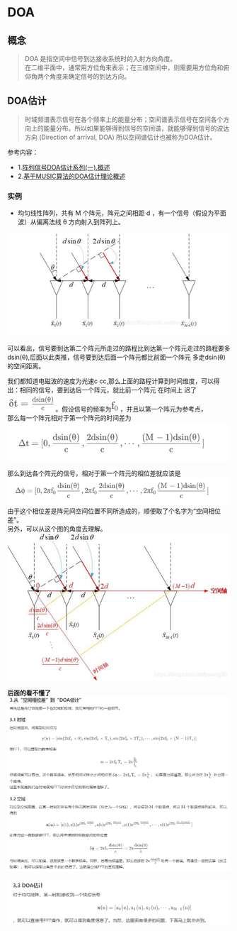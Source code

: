 # DOA  

## 概念  
> DOA 是指空间中信号到达接收系统时的入射方向角度。  
> 在二维平面中，通常用方位角来表示；在三维空间中，则需要用方位角和俯仰角两个角度来确定信号的到达方向。  

## DOA估计  
> 时域频谱表示信号在各个频率上的能量分布；空间谱表示信号在空间各个方向上的能量分布。所以如果能够得到信号的空间谱，就能够得到信号的波达方向 (Direction of arrival, DOA) 所以空间谱估计也被称为DOA估计。

参考内容：
- 1.[阵列信号DOA估计系列(一).概述](https://blog.csdn.net/pwang95/article/details/104999880?ops_request_misc=%257B%2522request%255Fid%2522%253A%2522E09B9F20-C112-4CE6-82EE-8B78F56BD4BE%2522%252C%2522scm%2522%253A%252220140713.130102334..%2522%257D&request_id=E09B9F20-C112-4CE6-82EE-8B78F56BD4BE&biz_id=0&utm_medium=distribute.pc_search_result.none-task-blog-2~blog~sobaiduend~default-1-104999880-null-null.nonecase&utm_term=doa%E4%BC%B0%E8%AE%A1%E7%94%BB%E9%A2%91%E8%B0%B1%E5%9B%BE&spm=1018.2226.3001.4450)  
- 2.[基于MUSIC算法的DOA估计理论概述](https://blog.csdn.net/ccsss22/article/details/137613268?ops_request_misc=%257B%2522request%255Fid%2522%253A%25228851D835-1496-480A-9F35-6D533871CD29%2522%252C%2522scm%2522%253A%252220140713.130102334..%2522%257D&request_id=8851D835-1496-480A-9F35-6D533871CD29&biz_id=0&utm_medium=distribute.pc_search_result.none-task-blog-2~blog~top_click~default-2-137613268-null-null.nonecase&utm_term=DOA&spm=1018.2226.3001.4450)

  
### 实例  
- 均匀线性阵列，共有 M 个阵元，阵元之间相距 d ，有一个信号（假设为平面波）从偏离法线 θ 方向射入到阵列上。

![](./picture/1_6.png)  

可以看出，信号要到达第二个阵元所走过的路程比到达第一个阵元走过的路程要多dsin(θ),后面以此类推，信号要到达后面一个阵元都比前面一个阵元 多走dsin(θ)的空间距离。

我们都知道电磁波的速度为光速c cc,那么上面的路程计算到时间维度，可以得出：相同的信号，要到达后一个阵元，就比前一个阵元 在时间上 迟了  ![](./picture/1_8.png)。假设信号的频率为![](./picture/1_9.png)，并且以第一个阵元为参考点，  
那么每一个阵元相对于第一个阵元的时间差为  
![](./picture/1_7.png)  

那么到达各个阵元的信号，相对于第一个阵元的相位差就应该是  
![](./picture/1_10.png)  
由于这个相位差是阵元间空间位置不同所造成的，顺便取了个名字为“空间相位差”。  
另外，可以从这个图的角度去理解。  
![](./picture/1_11.jpeg)  


**后面的看不懂了**
![](./picture/1_12.png)  

![](./picture/1_13.png)  

